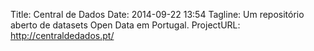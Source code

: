 Title: Central de Dados
Date: 2014-09-22 13:54
Tagline: Um repositório aberto de datasets Open Data em Portugal.
ProjectURL: http://centraldedados.pt/


